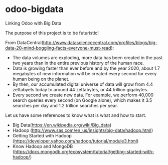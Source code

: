 # odoo-bigdata

Linking Odoo with Big Data

The purpose of this project is to be futuristic!

From DataCentral(http://www.datasciencecentral.com/profiles/blogs/big-data-20-mind-boggling-facts-everyone-must-read):

- The data volumes are exploding, more data has been created in the past two years than in the entire previous history of the human race.
- Data is growing faster than ever before and by the year 2020, about 1.7 megabytes of new information will be created every second for every human being on the planet.
- By then, our accumulated digital universe of data will grow from 4.4 zettabyets today to around 44 zettabytes, or 44 trillion gigabytes.
- Every second we create new data. For example, we perform 40,000 search queries every second (on Google alone), which makes it 3.5 searches per day and 1.2 trillion searches per year.


Let us have some references to know what is what and how to start.
- Big Data(https://en.wikipedia.org/wiki/Big_data)
- Hadoop (http://www.sas.com/en_us/insights/big-data/hadoop.html)
- Getting Started with Hadoop (https://developer.yahoo.com/hadoop/tutorial/module3.html)
- Know Hadoop and MongoDB (https://docs.mongodb.org/ecosystem/tutorial/getting-started-with-hadoop/)



